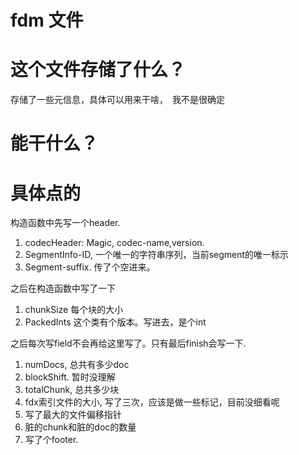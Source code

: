  # fdm 文件


 # 这个文件存储了什么？

 存储了一些元信息，具体可以用来干啥，　我不是很确定


 # 能干什么？

# 具体点的



 构造函数中先写一个header.

1. codecHeader: Magic, codec-name,version.
2. SegmentInfo-ID, 一个唯一的字符串序列，当前segment的唯一标示
3. Segment-suffix. 传了个空进来。


之后在构造函数中写了一下

1. chunkSize 每个块的大小
2. PackedInts 这个类有个版本。写进去，是个int


之后每次写field不会再给这里写了。只有最后finish会写一下.

1. numDocs, 总共有多少doc
2. blockShift. 暂时没理解
3. totalChunk, 总共多少块
4. fdx索引文件的大小, 写了三次，应该是做一些标记，目前没细看呢
5. 写了最大的文件偏移指针
6. 脏的chunk和脏的doc的数量
7. 写了个footer.
